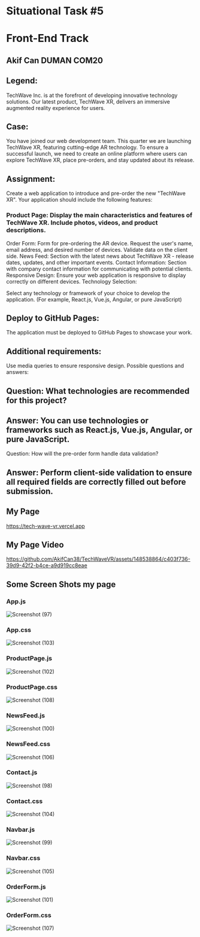 # Situational Task #5
# Front-End Track
## Akif Can DUMAN COM20
## Legend:

TechWave Inc. is at the forefront of developing innovative technology solutions. Our latest product, TechWave XR, delivers an immersive augmented reality experience for users.

## Case:

You have joined our web development team. This quarter we are launching TechWave XR, featuring cutting-edge AR technology. To ensure a successful launch, we need to create an online platform where users can explore TechWave XR, place pre-orders, and stay updated about its release.

## Assignment:

Create a web application to introduce and pre-order the new "TechWave XR". Your application should include the following features:

### Product Page: Display the main characteristics and features of TechWave XR. Include photos, videos, and product descriptions.
Order Form: Form for pre-ordering the AR device. Request the user's name, email address, and desired number of devices. Validate data on the client side.
News Feed: Section with the latest news about TechWave XR - release dates, updates, and other important events.
Contact Information: Section with company contact information for communicating with potential clients.
Responsive Design: Ensure your web application is responsive to display correctly on different devices.
Technology Selection:

Select any technology or framework of your choice to develop the application. (For example, React.js, Vue.js, Angular, or pure JavaScript)

## Deploy to GitHub Pages:

The application must be deployed to GitHub Pages to showcase your work.

## Additional requirements:

Use media queries to ensure responsive design.
Possible questions and answers:

## Question: What technologies are recommended for this project?

## Answer: You can use technologies or frameworks such as React.js, Vue.js, Angular, or pure JavaScript.
Question: How will the pre-order form handle data validation?

## Answer: Perform client-side validation to ensure all required fields are correctly filled out before submission.
## My Page
https://tech-wave-vr.vercel.app
## My Page Video
https://github.com/AkifCan38/TechWaveVR/assets/148538864/c403f736-39d9-42f2-b4ce-a9d919cc8eae
## Some Screen Shots my page
### App.js
![Screenshot (97)](https://github.com/AkifCan38/TechWaveVR/assets/148538864/79a66015-85b7-4a5a-bb33-16b82a157fa2)
### App.css
![Screenshot (103)](https://github.com/AkifCan38/TechWaveVR/assets/148538864/389b43cd-8633-4cea-a024-d399d0d0abbb)
### ProductPage.js
![Screenshot (102)](https://github.com/AkifCan38/TechWaveVR/assets/148538864/40306536-4513-44dc-9380-3952e3b98037)
### ProductPage.css
![Screenshot (108)](https://github.com/AkifCan38/TechWaveVR/assets/148538864/9f816cf0-784e-4e32-93c1-48f7ad555621)
### NewsFeed.js
![Screenshot (100)](https://github.com/AkifCan38/TechWaveVR/assets/148538864/5e361f71-98b6-4fa1-9f50-5dcfbd2ee8fc)
### NewsFeed.css
![Screenshot (106)](https://github.com/AkifCan38/TechWaveVR/assets/148538864/6acaea35-36c5-4c23-bf14-f48e87e9b82a)
### Contact.js
![Screenshot (98)](https://github.com/AkifCan38/TechWaveVR/assets/148538864/57537f1a-d2ff-478a-b683-10f711c3b114)
### Contact.css
![Screenshot (104)](https://github.com/AkifCan38/TechWaveVR/assets/148538864/a85c4c6c-4426-4b14-96ba-4172ff60247b)
### Navbar.js
![Screenshot (99)](https://github.com/AkifCan38/TechWaveVR/assets/148538864/e72148e6-b67c-40f0-b8c4-b5a9b2bc0845)
### Navbar.css
![Screenshot (105)](https://github.com/AkifCan38/TechWaveVR/assets/148538864/1db2d3ab-7409-4b89-8cab-2f38a3745b63)
### OrderForm.js
![Screenshot (101)](https://github.com/AkifCan38/TechWaveVR/assets/148538864/35b770d5-75fd-4587-abf8-995453252ed3)
### OrderForm.css
![Screenshot (107)](https://github.com/AkifCan38/TechWaveVR/assets/148538864/e4941b77-99f7-4818-8c47-b2b83acad6b9)
